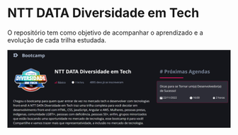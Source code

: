 # NTT DATA Diversidade em Tech
 <p>O repositório tem como objetivo de acompanhar o aprendizado e a evolução de cada trilha estudada.</p>

<!-- ## Pré-visualização: -->

<!-- []() -->
<div align="center"><img src="./img/README.png" width=auto>
</div>